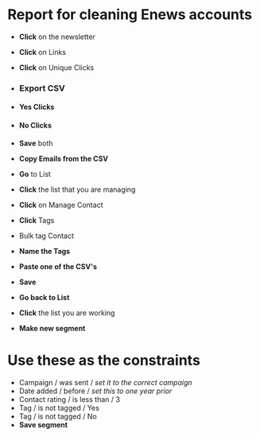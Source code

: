 # Report for cleaning Enews accounts

+ **Click** on the newsletter
+ **Click** on Links
+ **Click** on Unique Clicks

+ ### Export CSV
+ #### Yes Clicks
+ #### No Clicks
+ **Save** both
+ **Copy Emails from the CSV**

+ **Go** to List
+ **Click** the list that you are managing
+ **Click** on Manage Contact
+ **Click** Tags
+ Bulk tag Contact
+ **Name the Tags**
+ **Paste one of the CSV's**
+ **Save**

+ **Go back to List**
+ **Click** the list you are working
+ **Make new segment**

# Use these as the constraints

+ Campaign / was sent / *set it to the correct campaign*
+ Date added / before / *set this to one year prior*
+ Contact rating / is less than / 3
+ Tag / is not tagged / Yes
+ Tag / is not tagged / No
+ **Save segment**
